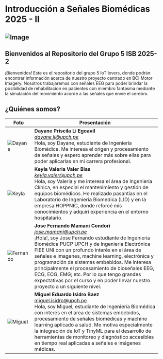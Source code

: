 # Introducción a Señales Biomédicas 2025 - II
![Image](https://github.com/user-attachments/assets/37dce909-b820-4bbe-a204-660702b77619)
-----------------------------------------
## Bienvenidos al Repositorio del Grupo 5 ISB 2025-2
¡Bienvenidos! Este es el repositorio del grupo 5 IoT lovers, donde podrán encontrar información acerca de nuestro proyecto centrado en BCI Motor Imagery. Nosotros trabajaremos con señales EEG para poder brindar la posibilidad de rehabilitacion en pacientes con miembro fantasma mediante la simulación del movimiento acorde a las señales que envíe el cerebro.
## ¿Quiénes somos?
| Foto | Presentación | 
|----------|----------|
| ![Dayane](https://github.com/user-attachments/assets/7e392c2d-cabb-4f1a-9227-7c286670655b)    | **Dayane Priscila Li Egoavil** <br>*dayane.li@upch.pe* <br>Hola, soy Dayane, estudiante de Ingeniería Biomédica. Me interesa el origen y procesamiento de señales y espero aprender más sobre ellas para poder aplicarlas en mi carrera profesional.  |
| ![Keyla](https://github.com/user-attachments/assets/0dc626b6-b21e-4418-a33b-22957d55c1e9)     | **Keyla Valeria Valer Blas** <br>*keyla.valer@upch.pe* <br>Hola, soy Valeria y me interesa el área de Ingeniería Clínica, en especial el mantenimiento y gestión de equipos biomédicos. He realizado pasantías en el Laboratorio de Ingeniería Biomedica (LID) y en la empresa HOPPNIC, donde reforcé mis conocimientos y adquirí experiencia en el entorno hospitalario.  |
| ![Fernando](https://github.com/user-attachments/assets/77e73181-5ace-443c-8d8a-0578545591c1)     | **Jose Fernando Mamani Condori** <br>*jose.mamani@upch.pe* <br>¡Hola!, soy Jose Fernando estudiante de Ingenieria Biomédica PUCP UPCH y de Ingenieria Electrónica FIEE UNI con un profundo interés en el área de señales e imagenes, machine learning, electrónica y programación de sistemas embebidos. Me interesa principalmente el procesamiento de bioseñales EEG, ECG, EOG, EMG; etc. Por lo que tengo grandes expectativas por el curso y en poder llevar nuestro proyecto a un siguiente nivel. |
| ![Miguel](https://avatars.githubusercontent.com/u/143018639?v=4)     | **Miguel Eduardo Isidro Baez** <br>miguel.isidro@upch.pe<br>Hola, soy Miguel, estudiante de Ingeniería Biomédica con interés en el área de sistemas embebidos, procesamiento de señales biomédicas y machine learning aplicado a salud. Me motiva especialmente la integración de IoT y TinyML para el desarrollo de herramientas de monitoreo y diagnóstico accesibles en tiempo real aplicadas a señales e imágenes médicas. |


